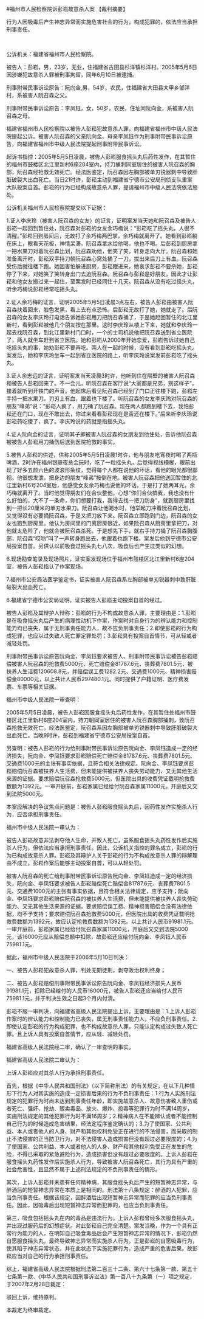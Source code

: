 #福州市人民检察院诉彭崧故意杀人案 
【裁判摘要】

行为人因吸毒后产生神志异常而实施危害社会的行为，构成犯罪的，依法应当承担刑事责任。

 

公诉机关：福建省福州市人民检察院。

被告人：彭崧，男，23岁，无业，住福建省古田县杉洋镇杉洋村。2005年5月6日因涉嫌犯故意杀人罪被刑事拘留，同年6月10日被逮捕。

刑事附带民事诉讼原告：阮向金,男，54岁，农民，住福建省大田县大甲乡邹洋村，系被害人阮召森之父。

刑事附带民事诉讼原告：李凤钰，女，50岁，农民，住址同阮向金，系被害人阮召森之母。

福建省福州市人民检察院以被告人彭崧犯故意杀人罪，向福建省福州市中级人民法院提起公诉。被害人阮召森的父亲阮向金、母亲李凤钰作为刑事附带民事诉讼原告，向福建省福州市中级人民法院提起刑事附带民事诉讼。

起诉书指控：2005年5月5日凌晨，被告人彭崧服食摇头丸后药性发作，在其暂住的福州市鼓楼区北江里新村6座204室内，持刀捅刺同室居住的被害人阮召森的胸部，阮召森经抢救无效死亡。经法医鉴定，阮召森因左胸部被单刃锐器刺中导致肝脏破裂大出血死亡。当日21时许，彭崧主动到福建省宁德市公安局刑侦支队重案大队投案自首。彭崧的行为已经构成故意杀人罪，提请福州市中级人民法院依法惩处。

公诉机关福州市人民检察院提交以下证据：

1.证人李庆玲（被害人阮召森的女友）的证言，证明案发当天她和阮召森及被告人彭崧一起回到暂住处，阮召森对彭崧的女友余巧梅说：“彭崧吃了摇头丸，人很不清醒。”彭崧回到房间后，无故打了余巧梅两巴掌，余巧梅就离开了。她看到彭崧躺在床上，眼看天花板，神情呆滞。阮召森拿水给他喝，他也不喝。后彭崧到厨房拿一把水果刀对着阮召森比划，阮召森劝他，他笑了笑，转身走向大厅。阮召森和她准备离开时，彭崧双手持刀朝阮召森心窝处捅了一刀，拔出来后刀上有血。阮召森受伤后就往楼下跑。她因害怕躲进厨房，彭崧跟进来，她哀求彭崧不要杀她，彭崧停了下来，对她笑了笑转身出门去追阮召森。阮召森与彭崧是好朋友，因此才让彭崧和他女友搬过来一起住，至案发时已经同住十几天。阮召森从没有吃过摇头丸，听余巧梅说彭崧经常吃摇头丸。

2.证人余巧梅的证言，证明2005年5月5日凌晨3点左右，被告人彭崧由被害人阮召森扶着回来，脸色发黑，看上去有点恐怖。后彭崧无故打了她，她就走了。后阮召森的女友李庆玲打电话告诉她彭崧用刀把阮召森捅了，于是她赶回暂住的北江里新村，看到彭崧被他几个朋友按在那里。这时李庆玲从楼上下来，她就和李庆玲一起去找阮召森，到北江里新村门口时，一个的士司机说他把阮召森送到省立医院了，两人就坐车赶到省立医院。她和彭崧从2000年开始恋爱，彭崧告诉过她自己吃摇头丸的事，她劝彭崧不要再吃。两人在一起的时候，没有看到彭崧吃摇头丸。案发后，她和李庆玲坐车一起到省立医院的路上，听李庆玲说案发前彭崧吃了摇头丸。

3.证人余志远的证言，证明案发当天凌晨3时许，他听到住在隔壁的被害人阮召森和被告人彭崧回来了。不一会儿，听阮召森在客厅说“大家都是兄弟，别这样子”，接着就听到开铁门的声音。他起床后看见阮召森已经到了门口正往楼下跑，彭崧左手持一把水果刀，刀刃上有血，跟着也下楼了。听阮召森的女友李庆玲对阮召森的朋友“峰弟”说：“彭崧人疯了，用刀捅了阮召森。现在两人都跑到楼下去，我怕彭崧还在门口，现在不敢出去，你过来看看彭崧现在是否还在楼下。”后来听李庆玲说彭崧药吃傻了，疯了。李庆玲说的药就是指摇头丸。

4.证人阮向金的证言，证明其子即被害人阮召森的女朋友到他住处，告诉他阮召森被被告人彭崧用刀捅伤后送到医院抢救的事实。

5.被告人彭崧的供述，供称2005年5月5日凌晨1时许，他与朋友吃宵夜时喝了两瓶啤酒，2时许在福州银联夜总会玩时，吃了一粒摇头丸，后觉得视线模糊，眼前出现了好多五颜六色的波浪形条纹，觉得每个人都在说他的坏话，看他的眼光都很鄙视。他很想发泄，把身边的朋友“峰弟”按倒在地。被害人阮召森把他送回暂住的北江里新村6号204室后，他感觉女友余巧梅也说他的坏话，于是打了她两耳光，余巧梅就离开了。当时他觉得朋友们在合伙整他，心想“你们合伙搞我，我也没有什么好怕的，大不了一条命，你们想要打我，我得去找一把刀防身”，就到厨房里找到一把长20厘米的单刃水果刀。阮召森让他喝水时，他举起刀冲着阮召森比划，又觉得没有必要捅阮召森，于是又把刀放下来。阮召森立即跑到门边，阮召森的女友也跑到厨房里。他认为房间里的门离厨房很近，如果阮召森从厨房里拿把刀，对他就太危险了，他就会被阮召森杀死。于是想先下手，就右手持刀捅了阮召森胸腹部，阮召森“哎哟”叫了一声转身跑出去，他跟着也跑下楼。案发后他到宁德市公安局投案自首。另供认以前吸食过摇头丸七八次，吸食后也产生过类似的幻想。

6.现场勘查笔录及现场照片，证实案发现场位于福州市鼓楼区北江里新村6座204室，被告人彭崧指认了作案现场。

7.福州市公安局法医学鉴定书，证实被害人阮召森系左胸部被单刃锐器刺中致肝脏破裂大出血死亡。

8.福建省宁德市公安局证明，证实被告人彭崧主动投案自首的经过。

被告人彭崧及其辩护人辩称：彭崧的行为不构成故意杀人罪，主要理由是：1.彭崧是在吸食摇头丸后产生的病理性动机下作案，作案时对自身行为的辨认能力和控制能力均已丧失，属于无刑事责任能力人，故不应负刑事责任；2.即使彭崧的行为构成犯罪，也应以过失致人死亡罪定罪处罚；3.彭崧具有投案自首情节，可从轻或者减轻处罚。

刑事附带民事诉讼原告阮向金、李凤钰要求被告人、刑事附带民事诉讼被告彭崧赔偿被害人阮召森的抢救费5000元、死亡赔偿金81787.6元、丧葬费7801.5元、被扶养人生活费120608.8元，并赔偿误工费1282.2元、交通费1000元、精神损害赔偿金80000元，以上共计人民币297480.1元。同时提供了户籍证明、医疗费发票、车票等相关证据。

福州市中级人民法院一审查明：

2005年5月5日凌晨，被告人彭崧因服食摇头丸后药性发作，在其暂住处福州市鼓楼区北江里新村6座204室内，持刀朝同室居住的被害人阮召森胸部捅刺，致阮召森抢救无效死亡。经法医鉴定，阮召森系因左胸部被单刃锐器刺中导致肝脏破裂大出血死亡。当晚9时许，彭崧到福建省宁德市公安局投案自首。

另查明：被告人彭崧的行为给刑事附带民事诉讼原告阮向金、李凤钰造成一定的经济损失，阮向金、李凤钰要求彭崧赔偿死亡赔偿金81787.6元、丧葬费7801.5元、交通费1000元的主张有事实依据，且符合相关法律规定。阮向金、李凤钰要求彭崧赔偿阮召森被扶养人生活费，但未能提供被扶养人丧失劳动能力、又无其他生活来源的证据。要求赔偿阮召森抢救费5000元，但医院出具的收费凭证载明抢救费数额为1392元。一审开庭前，彭崧家属已经给付阮召森家属11000元，开庭后又交到法院5000元。

本案应解决的争议焦点问题是：被告人彭崧服食摇头丸后，因药性发作实施杀人行为，应否承担刑事责任。

福州市中级人民法院一审认为：

被告人彭崧故意非法剥夺他人生命，并致人死亡，虽系服食摇头丸药性发作后实施杀人行为，但依法应当承担刑事责任。因此，公诉机关指控的罪名成立，彭崧的行为已构成故意杀人罪。彭崧及其辩护人关于彭崧的行为不构成故意杀人罪的辩解理由不成立。彭崧作案后能够主动投案自首，可以从轻处罚。

被害人阮召森的死亡给刑事附带民事诉讼原告阮向金、李凤钰造成一定的经济损失，阮向金、李凤钰要求被告人彭崧赔偿死亡赔偿金81787.6元、丧葬费7801.5元、交通费1000元的主张有事实依据，且符合相关法律规定，应予支持；阮向金、李凤钰要求彭崧赔偿阮召森的被扶养人生活费，但未能提供被扶养人丧失劳动能力、又无其他生活来源的证据，要求赔偿误工费、精神损害赔偿金没有法律依据，均不予支持；要求赔偿阮召森抢救费5000元，但医院出具的收费凭证载明抢救费数额为1392元，故应认定抢救费数额为1392元。以上共计人民币91981.1元。一审开庭前，彭崧家属已经给付阮召森家属11000元，开庭后又交到法院5000元，该16000元应从赔偿总额中扣除，故彭崧还应给付阮向金、李凤钰人民币75981.1元。

据此，福州市中级人民法院于2006年5月10日判决：

一、被告人彭崧犯故意杀人罪，判处无期徒刑，剥夺政治权利终身；

二、被告人彭崧赔偿刑事附带民事诉讼原告阮向金、李凤钰经济损失人民币91981.1元，扣除已经给付的人民币16000元，被告人彭崧还应当给付人民币75981.1元，并于判决生效之日起3个月内付清。

彭崧不服一审判决，向福建省高级人民法院提出上诉，主要理由是：1.上诉人彭崧作案时的辨认能力和控制能力已丧失，属无刑事责任能力人，不应负刑事责任。2.即使认定彭崧的行为构成犯罪，也不构成故意杀人罪，只能认定构成过失致人死亡罪。且上诉人具有投案自首情节，应从轻、减轻处罚。

福建省高级人民法院经二审，确认了一审查明的事实。

福建省高级人民法院二审认为：

上诉人彭崧应对其杀人行为承担刑事责任。

首先，根据《中华人民共和国刑法》（以下简称刑法）的有关规定，在以下几种情形下行为人对其实施的造成一定损害后果的行为不负刑事责任：1.行为人实施刑法规定的犯罪行为时尚未达到刑事责任年龄，即实施故意杀人、故意伤害致人重伤或者死亡、强奸、抢劫、贩卖毒品、放火、爆炸、投毒等犯罪行为时不满14周岁，实施刑法规定的其他犯罪行为时不满16周岁；2.精神病人在不能辨认或者不能控制自己行为的时候造成危害结果，经法定程序鉴定确认的；3.为了使国家、公共利益、本人或者他人的人身、财产和其他权利免受正在进行的不法侵害，而采取的制止不法侵害的正当防卫行为，对不法侵害人造成损害但没有超过必要限度的；4.为了使国家、公共利益、本人或者他人的人身、财产和其他权利免受正在发生的危险，不得已采取的紧急避险行为，造成损害但没有超过必要限度的。上诉人彭崧在服食摇头丸药性发作后实施杀人行为，导致被害人阮召森死亡，其行为具有严重的社会危害性，且显然不属于上述刑法规定的不负刑事责任的情形。

其次，上诉人彭崧并未患有任何精神病，其服食摇头丸后产生的短暂神志异常，与醉酒后的短暂神志异常在本质上是相同的。刑法第十八条规定：醉酒的人犯罪，应当负刑事责任。根据该规定，因醉酒后出现短暂神志异常而犯罪的应当负刑事责任。因此，因吸毒后出现短暂神志异常而犯罪的，也应当负刑事责任。

第三，吸食包括摇头丸在内的毒品是违法行为。上诉人彭崧曾经多次服食摇头丸，并出现过服药后的幻想症状。对此彭崧自己完全清楚。案发当晚，作为一个具有正常行为能力的人，在明知自己吸食毒品后会产生短暂神志异常的情况下，彭崧仍然自愿服食摇头丸，最终导致神志异常而实施杀人行为。正是彭崧的自愿吸毒行为，使其陷于神志异常状态，并在此状态下实施犯罪行为，造成严重的危害后果。故彭崧应当对自己的行为承担刑事责任。

综上，福建省高级人民法院根据刑法第二百三十二条、第六十七条第一款、第五十七条第一款、《中华人民共和国刑事诉讼法》第一百八十九条第（一）项之规定，于2007年2月28日裁定：

驳回上诉，维持原判。

本裁定为终审裁定。


